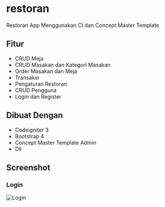 # restoran
Restoran App Menggunakan CI dan Concept Master Template
## Fitur
* CRUD Meja
* CRUD Masakan dan Kategori Masakan
* Order Masakan dan Meja
* Transaksi
* Pengaturan Restoran
* CRUD Pengguna
* Login dan Register
## Dibuat Dengan
* Codeigniter 3
* Bootstrap 4
* Concept Master Template Admin
* Dll
## Screenshot
### Login
![Login](https://pasteboard.co/J1BrfIU.png)
